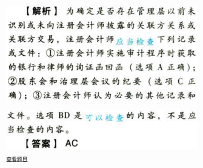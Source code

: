 ![](1578054fde44a3ab125fda9a551ea00c.png)

![](cb4664de0b15e42fb5a2f83f9f5a4e2c.png)

[查看题目](../其他特殊项目的审计.本章真题.md#8-题目)

